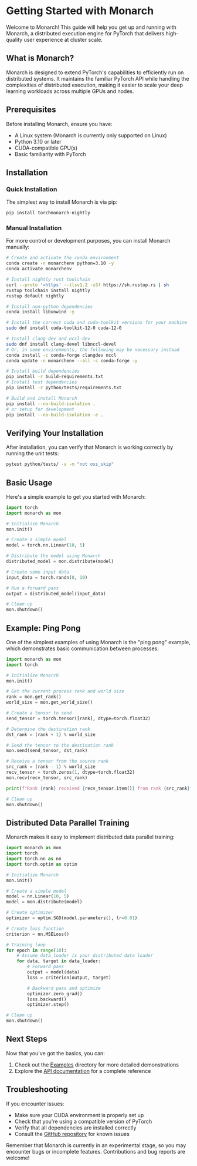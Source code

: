# Getting Started with Monarch

Welcome to Monarch! This guide will help you get up and running with Monarch, a distributed execution engine for PyTorch that delivers high-quality user experience at cluster scale.

## What is Monarch?

Monarch is designed to extend PyTorch's capabilities to efficiently run on distributed systems. It maintains the familiar PyTorch API while handling the complexities of distributed execution, making it easier to scale your deep learning workloads across multiple GPUs and nodes.

## Prerequisites

Before installing Monarch, ensure you have:

- A Linux system (Monarch is currently only supported on Linux)
- Python 3.10 or later
- CUDA-compatible GPU(s)
- Basic familiarity with PyTorch

## Installation

### Quick Installation

The simplest way to install Monarch is via pip:

```bash
pip install torchmonarch-nightly
```

### Manual Installation

For more control or development purposes, you can install Monarch manually:

```bash
# Create and activate the conda environment
conda create -n monarchenv python=3.10 -y
conda activate monarchenv

# Install nightly rust toolchain
curl --proto '=https' --tlsv1.2 -sSf https://sh.rustup.rs | sh
rustup toolchain install nightly
rustup default nightly

# Install non-python dependencies
conda install libunwind -y

# Install the correct cuda and cuda-toolkit versions for your machine
sudo dnf install cuda-toolkit-12-0 cuda-12-0

# Install clang-dev and nccl-dev
sudo dnf install clang-devel libnccl-devel
# Or, in some environments, the following may be necessary instead
conda install -c conda-forge clangdev nccl
conda update -n monarchenv --all -c conda-forge -y

# Install build dependencies
pip install -r build-requirements.txt
# Install test dependencies
pip install -r python/tests/requirements.txt

# Build and install Monarch
pip install --no-build-isolation .
# or setup for development
pip install --no-build-isolation -e .
```

## Verifying Your Installation

After installation, you can verify that Monarch is working correctly by running the unit tests:

```bash
pytest python/tests/ -v -m "not oss_skip"
```

## Basic Usage

Here's a simple example to get you started with Monarch:

```python
import torch
import monarch as mon

# Initialize Monarch
mon.init()

# Create a simple model
model = torch.nn.Linear(10, 5)

# Distribute the model using Monarch
distributed_model = mon.distribute(model)

# Create some input data
input_data = torch.randn(8, 10)

# Run a forward pass
output = distributed_model(input_data)

# Clean up
mon.shutdown()
```

## Example: Ping Pong

One of the simplest examples of using Monarch is the "ping pong" example, which demonstrates basic communication between processes:

```python
import monarch as mon
import torch

# Initialize Monarch
mon.init()

# Get the current process rank and world size
rank = mon.get_rank()
world_size = mon.get_world_size()

# Create a tensor to send
send_tensor = torch.tensor([rank], dtype=torch.float32)

# Determine the destination rank
dst_rank = (rank + 1) % world_size

# Send the tensor to the destination rank
mon.send(send_tensor, dst_rank)

# Receive a tensor from the source rank
src_rank = (rank - 1) % world_size
recv_tensor = torch.zeros(1, dtype=torch.float32)
mon.recv(recv_tensor, src_rank)

print(f"Rank {rank} received {recv_tensor.item()} from rank {src_rank}")

# Clean up
mon.shutdown()
```

## Distributed Data Parallel Training

Monarch makes it easy to implement distributed data parallel training:

```python
import monarch as mon
import torch
import torch.nn as nn
import torch.optim as optim

# Initialize Monarch
mon.init()

# Create a simple model
model = nn.Linear(10, 5)
model = mon.distribute(model)

# Create optimizer
optimizer = optim.SGD(model.parameters(), lr=0.01)

# Create loss function
criterion = nn.MSELoss()

# Training loop
for epoch in range(10):
    # Assume data_loader is your distributed data loader
    for data, target in data_loader:
        # Forward pass
        output = model(data)
        loss = criterion(output, target)

        # Backward pass and optimize
        optimizer.zero_grad()
        loss.backward()
        optimizer.step()

# Clean up
mon.shutdown()
```

## Next Steps

Now that you've got the basics, you can:

1. Check out the [Examples](./generated/examples/index) directory for more detailed demonstrations
2. Explore the [API documentation](rust-api) for a complete reference


## Troubleshooting

If you encounter issues:

- Make sure your CUDA environment is properly set up
- Check that you're using a compatible version of PyTorch
- Verify that all dependencies are installed correctly
- Consult the [GitHub repository](https://github.com/pytorch-labs/monarch) for known issues

Remember that Monarch is currently in an experimental stage, so you may encounter bugs or incomplete features. Contributions and bug reports are welcome!
